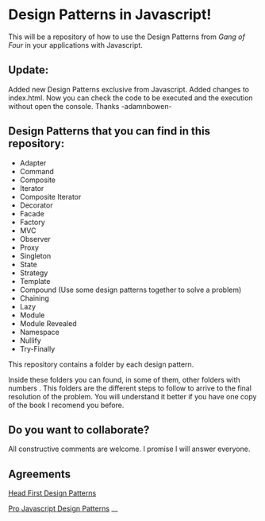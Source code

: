 # Design Patterns in Javascript!
This will be a repository of how to use the Design Patterns from *Gang of Four* in your applications with Javascript.

## Update:
Added new Design Patterns exclusive from Javascript.
Added changes to index.html. Now you can check the code to be executed and the execution without open the console. Thanks -adamnbowen-

## Design Patterns that you can find in this repository:

* Adapter
* Command
* Composite
* Iterator
* Composite Iterator
* Decorator
* Facade
* Factory
* MVC
* Observer
* Proxy
* Singleton
* State
* Strategy
* Template
* Compound (Use some design patterns together to solve a problem)
* Chaining
* Lazy
* Module
* Module Revealed
* Namespace
* Nullify
* Try-Finally

This repository contains a folder by each design pattern.

Inside these folders you can found, in some of them, other folders with numbers . This folders are the different steps to follow to arrive to the final resolution of the problem.
You will understand it better if you have one copy of the book I recomend you before.

## Do you want to collaborate?

All constructive comments are welcome. I promise I will answer everyone.

## Agreements

[Head First Design Patterns](http://www.amazon.com/First-Design-Patterns-Elisabeth-Freeman/dp/0596007124/ref=sr_1_1?ie=UTF8&qid=1316512770&sr=8-1)

[Pro Javascript Design Patterns](http://www.amazon.com/Pro-JavaScript-Design-Patterns-ebook/dp/B001AT1YUA/ref=sr_1_2?ie=UTF8&qid=1317818607&sr=8-2)
__
